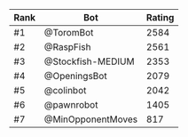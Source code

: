 Rank|Bot|Rating
---|---|---
#1|@ToromBot|2584
#2|@RaspFish|2561
#3|@Stockfish-MEDIUM|2353
#4|@OpeningsBot|2079
#5|@colinbot|2042
#6|@pawnrobot|1405
#7|@MinOpponentMoves|817
